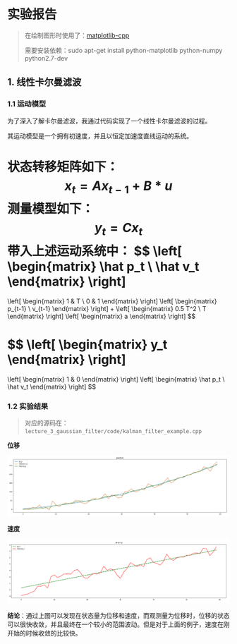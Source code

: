 # 实验报告

> 在绘制图形时使用了：[matplotlib-cpp](https://github.com/lava/matplotlib-cpp)
>
> 需要安装依赖：sudo apt-get install python-matplotlib python-numpy python2.7-dev

## 1. 线性卡尔曼滤波

### 1.1 运动模型

为了深入了解卡尔曼滤波，我通过代码实现了一个线性卡尔曼滤波的过程。

其运动模型是一个拥有初速度，并且以恒定加速度直线运动的系统。

状态转移矩阵如下：
$$
x_t  = A  x_{t-1} + B * u
$$
测量模型如下：
$$
y_t = Cx_t
$$
带入上述运动系统中：
$$
\left[
\begin{matrix}
 \hat p_t \\ \hat v_t
\end{matrix}
\right]
=
\left[
\begin{matrix}
1 & T \\ 0 & 1
\end{matrix}
\right]
\left[
\begin{matrix}
p_{t-1} \\ v_{t-1}
\end{matrix}
\right]
+
\left[
\begin{matrix}
0.5 T^2 \\ T
\end{matrix}
\right]
\left[
\begin{matrix}
a
\end{matrix}
\right]
$$

$$
\left[
\begin{matrix}
y_t
\end{matrix}
\right]
=
\left[
\begin{matrix}
1 & 0
\end{matrix}
\right]
\left[
\begin{matrix}
\hat p_t \\ \hat v_t
\end{matrix}
\right]
$$

### 1.2 实验结果

> 对应的源码在：`lecture_3_gaussian_filter/code/kalman_filter_example.cpp`

**位移**

![kalman_filter_0](doc/kalman_filter_0.png)

**速度**

![kalman_filter_1](doc/kalman_filter_1.png)

**结论**：通过上图可以发现在状态量为位移和速度，而观测量为位移时，位移的状态可以很快收敛，并且最终在一个较小的范围波动。但是对于上面的例子，速度在刚开始的时候收敛的比较快。

